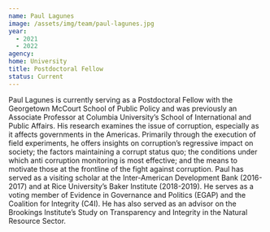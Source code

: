 ```yaml
---
name: Paul Lagunes
image: /assets/img/team/paul-lagunes.jpg
year:
  - 2021
  - 2022
agency:
home: University
title: Postdoctoral Fellow
status: Current
---
```


Paul Lagunes is currently serving as a Postdoctoral Fellow with the Georgetown McCourt School of Public Policy and was previously an Associate Professor at Columbia University’s School of International and Public Affairs. His research examines the issue of corruption, especially as it affects governments in the Americas. Primarily through the execution of field experiments, he offers insights on corruption’s regressive impact on society; the factors maintaining a corrupt status quo; the conditions under which anti corruption monitoring is most effective; and the means to motivate those at the frontline of the fight against corruption. Paul has served as a visiting scholar at the Inter-American Development Bank (2016-2017) and at Rice University’s Baker Institute (2018-2019). He serves as a voting member of Evidence in Governance and Politics (EGAP) and the Coalition for Integrity (C4I). He has also served as an advisor on the Brookings Institute’s Study on Transparency and Integrity in the Natural Resource Sector.
 

